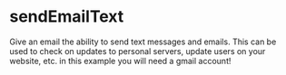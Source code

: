 # sendEmailText

Give an email the ability to send text messages and emails. This can be used to check on updates to personal servers, update users on your website, etc. in this example you will need a gmail account!

